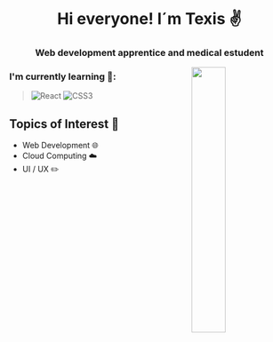 <h1 align="center">Hi everyone! I´m Texis ✌</h1> 
<h3 align="center">Web development apprentice and medical estudent</h3>
<img src="https://c.tenor.com/U8n9Thgtxm8AAAAC/baby-yoda-hi.gif" align="right" width="35%">



### I'm currently learning 📙:

> ![React](https://img.shields.io/badge/react-%2320232a.svg?style=for-the-badge&logo=react&logoColor=%2361DAFB)
> ![CSS3](https://img.shields.io/badge/css3-%231572B6.svg?style=for-the-badge&logo=css3&logoColor=white)



## Topics of Interest 💬
- Web Development 🌐
- Cloud Computing ☁️
- UI / UX ✏️
